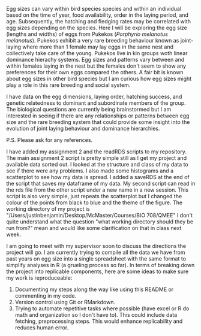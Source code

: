 Egg sizes can vary within bird species species and within an individual based on the time of year, food availability, order in the laying period, and age. 
Subsequently, the hatching and fledging rates may be correlated with egg sizes depending on the species. 
Here I will be exploring the egg size (lengths and widths) of eggs from Pukekos (*Porphyrio melanotus melanotus*). 
Pukekos exhibit a very rare breeding behaviour known as joint-laying where more than 1 female may lay eggs in the same nest and collectively take care of the young.
Pukekos live in kin groups woth linear dominance hierachy systems.
Egg sizes and patterns vary between and within females laying in the nest but the females don't seem to show any preferences for their own eggs compared the others.
A fair bit is known about egg sizes in other bird species but I am curious how egg sizes might play a role in this rare breeding and social system. 

I have data on the egg dimensions, laying order, hatching success, and genetic relatedness to dominant and subordinate members of the group. 
The biological questions are currently being brainstormed but I am interested in seeing if there are any relationships or patterns between egg size and the 
rare breeding system that could provide some insight into the evolution of joint laying behaviour and dominance hierarchies. 

P.S. Please ask for any references.




I have added my assignment 2 and the readRDS scripts to my repository. 
The main assignment 2 script is pretty simple still as I get my project and available data sorted out. I looked at the structure and class of my 
data to see if there were any problems. I also made some histograms and a scatterplot to see how my data is spread. 
I added a saveRDS at the end of the script that saves my dataframe of my data. 
My second script can read in the rds file from the other script under a new name in a new session. This script is also very simple, just repeats the scatterplot
but I changed the colour of the points from black to blue and the theme of the figure. 
The working directory of my project is "/Users/justinbenjamin/Desktop/McMaster/Courses/BIO 708/QMEE"
I don't quite understand what the question "what working directory should they be run from?" mean and would like some clarification on that in class next week. 

I am going to meet with my supervisor soon to discuss the directions the project will go. I am currently trying to compile all the data we have from 
past years on egg size into a single spreadsheet with the same format to simplify analyses in R (a grueling process so far). 
In terms of breaking down the project into replicable components, here are some ideas to make sure my work is reproduceable:

1. Documenting my steps along the way like using this README or commenting in my code.
2. Version control using Git or RMarkdown. 
3. Trying to automate repetitive tasks where possible (have excel or R do math and organization so I don't have to). This could include data fetching, 
   preprocessing steps. This would enhance replicability and reduces human error.





